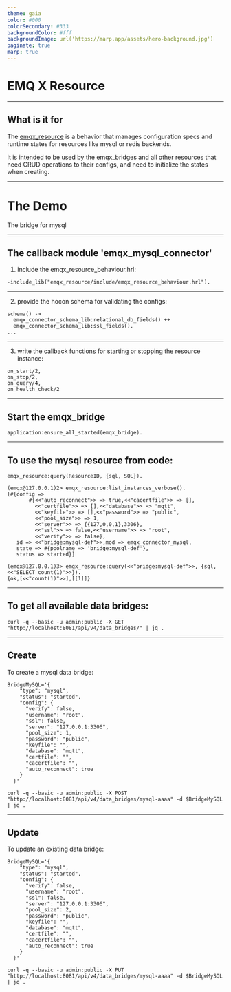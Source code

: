 ```yaml
---
theme: gaia
color: #000
colorSecondary: #333
backgroundColor: #fff
backgroundImage: url('https://marp.app/assets/hero-background.jpg')
paginate: true
marp: true
---
```


<!-- _class: lead -->

# EMQ X Resource

---

## What is it for

The [emqx_resource](https://github.com/emqx/emqx/tree/master/apps/emqx_resource) is a behavior that manages configuration specs and runtime states for resources like mysql or redis backends.

It is intended to be used by the emqx_bridges and all other resources that need CRUD operations to their configs, and need to initialize the states when creating.

---

<!-- _class: lead -->

# The Demo

The bridge for mysql

---
## The callback module 'emqx_mysql_connector'

1. include the emqx_resource_behaviour.hrl:
```
-include_lib("emqx_resource/include/emqx_resource_behaviour.hrl").
```
---
2. provide the hocon schema for validating the configs:
```
schema() ->
  emqx_connector_schema_lib:relational_db_fields() ++
  emqx_connector_schema_lib:ssl_fields().
...
```

---
3. write the callback functions for starting or stopping the resource instance:

```
on_start/2,
on_stop/2,
on_query/4,
on_health_check/2

```
---
## Start the emqx_bridge

```
application:ensure_all_started(emqx_bridge).
```

---

## To use the mysql resource from code:

```
emqx_resource:query(ResourceID, {sql, SQL}).
```

```
(emqx@127.0.0.1)2> emqx_resource:list_instances_verbose().
[#{config =>
       #{<<"auto_reconnect">> => true,<<"cacertfile">> => [],
         <<"certfile">> => [],<<"database">> => "mqtt",
         <<"keyfile">> => [],<<"password">> => "public",
         <<"pool_size">> => 1,
         <<"server">> => {{127,0,0,1},3306},
         <<"ssl">> => false,<<"username">> => "root",
         <<"verify">> => false},
   id => <<"bridge:mysql-def">>,mod => emqx_connector_mysql,
   state => #{poolname => 'bridge:mysql-def'},
   status => started}]

(emqx@127.0.0.1)3> emqx_resource:query(<<"bridge:mysql-def">>, {sql, <<"SELECT count(1)">>}).
{ok,[<<"count(1)">>],[[1]]}
```

---

## To get all available data bridges:

```
curl -q --basic -u admin:public -X GET "http://localhost:8081/api/v4/data_bridges/" | jq .
```

---

## Create

To create a mysql data bridge:

```
BridgeMySQL='{
    "type": "mysql",
    "status": "started",
    "config": {
      "verify": false,
      "username": "root",
      "ssl": false,
      "server": "127.0.0.1:3306",
      "pool_size": 1,
      "password": "public",
      "keyfile": "",
      "database": "mqtt",
      "certfile": "",
      "cacertfile": "",
      "auto_reconnect": true
    }
  }'

curl -q --basic -u admin:public -X POST "http://localhost:8081/api/v4/data_bridges/mysql-aaaa" -d $BridgeMySQL | jq .
```

---

## Update

To update an existing data bridge:

```
BridgeMySQL='{
    "type": "mysql",
    "status": "started",
    "config": {
      "verify": false,
      "username": "root",
      "ssl": false,
      "server": "127.0.0.1:3306",
      "pool_size": 2,
      "password": "public",
      "keyfile": "",
      "database": "mqtt",
      "certfile": "",
      "cacertfile": "",
      "auto_reconnect": true
    }
  }'

curl -q --basic -u admin:public -X PUT "http://localhost:8081/api/v4/data_bridges/mysql-aaaa" -d $BridgeMySQL | jq .
```

